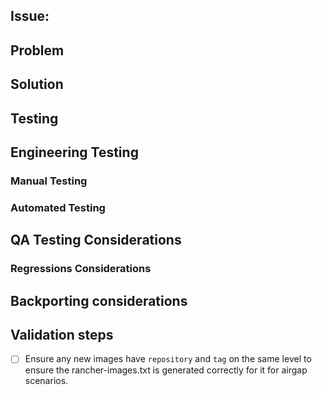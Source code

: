## Issue: <!-- link the issue or issues this PR resolves here -->
<!-- If your PR depends on changes from another pr link them here and describe why they are needed in your solution section. -->

## Problem
<!-- Describe the root cause of the issue you are resolving. This may include what behavior is observed and why it is not desirable. If this is a new feature describe why we need this feature and how it will be used. -->
## Solution
<!-- Describe what you changed to fix the issue. Relate your changes back to the original issue / feature and explain how this addresses the issue. -->

## Testing
<!-- Note: Confirm if the repro steps in the GitHub issue are valid, if not, please update the issue with accurate repro steps. -->

## Engineering Testing
### Manual Testing
<!-- Describe what manual testing you did (if no testing was done, explain why). -->

### Automated Testing
<!--If you added/updated unit/integration/validation tests, describe what cases they cover and do not cover. -->

## QA Testing Considerations
<!-- Highlight areas or (additional) cases that QA should test w.r.t a fresh install as well as the upgrade scenarios -->

### Regressions Considerations
<!-- Dedicated section to specifically call out any areas that with higher chance of regressions caused by this change, include estimation of probability of regressions -->

## Backporting considerations
<!-- Does this change need to be backported to other versions? If so, which versions should it be backported to? -->

## Validation steps
- [ ] Ensure any new images have `repository` and `tag` on the same level to ensure the rancher-images.txt is generated correctly for it for airgap scenarios.